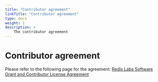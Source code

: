```yaml
---
title: "Contributor agreement"
linkTitle: "Contributor agreement"
type: docs
weight: 1
description: >
    The contributor agreement
---
```


# Contributor agreement

Please refer to the following page for the agreement: [Redis Labs Software Grant and Contributor License Agreement](https://cla-assistant.io/RediSearch/RediSearch)

